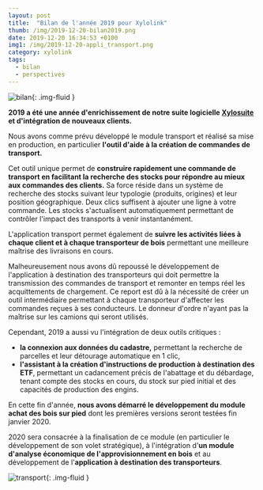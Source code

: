 ```yaml
---
layout: post
title:  "Bilan de l'année 2019 pour Xylolink"
thumb: /img/2019-12-20-bilan2019.png
date: 2019-12-20 16:34:53 +0100
img1: /img/2019-12-20-appli_transport.png
category: xylolink
tags:
  - bilan
  - perspectives
---
```


![bilan]({{page.thumb}}){: .img-fluid }

<time datetime="2019-12-20"></time>
<div itemscop itemtype="http://schema.org/TechArticle">
  <div itemprop="backstory">
    <p>
      <strong>2019 a été une année d'enrichissement de notre suite logicielle <a href="/xylosuite/intro">Xylosuite</a> et d'intégration de nouveaux clients.</strong> 
    </p><p>
      Nous avons comme prévu développé le module transport et réalisé sa mise en production, en particulier <strong>l'outil d'aide à la création de commandes de transport.</strong>
    </p> 
  </div>
  <div itemprop="articleBody">
    <p>
      Cet outil unique permet de <strong>construire rapidement une commande de transport en facilitant la recherche des stocks pour répondre au mieux aux commandes des clients.</strong> Sa force réside dans un système de recherche des stocks suivant leur typologie (produits, origines) et leur position géographique. Deux clics suffisent à ajouter une ligne à votre commande. Les stocks s'actualisent automatiquement permettant de contrôler l'impact des transports à venir instantanément.
      </p><p>
        L'application transport permet également de <strong>suivre les activités liées à chaque client et à chaque transporteur de bois</strong> permettant une meilleure maîtrise des livraisons en cours.
      </p><p>
        Malheureusement nous avons dû repoussé le développement de l'application à destination des transporteurs qui doit permettre la transmission des commandes de transport et remonter en temps réel les acquittements de chargement. Ce report est dû à la nécessité de créer un outil intermédiaire permettant à chaque transporteur d'affecter les commandes reçues à ses conducteurs. Le donneur d'ordre n'ayant pas la maîtrise sur les camions qui seront utilisés.
      </p><p>
        Cependant, 2019 a aussi vu l'intégration de deux outils critiques :
        <ul>
          <li>
            <strong>la connexion aux données du cadastre,</strong> permettant la recherche de parcelles et leur détourage automatique en 1 clic,
          </li>
          <li>
            <strong>l'assistant à la création d'instructions de production à destination des ETF</strong>, permettant un cadancement précis de l'abattage et du débardage, tenant compte des stocks en cours, du stock sur pied initial et des capacités de production des engins.
          </li>
        </ul>
      </p><p>
        En cette fin d'année, <strong>nous avons démarré le développement du module achat des bois sur pied</strong> dont les premières versions seront testées fin janvier 2020.
      </p><p>
        2020 sera consacrée à la finalisation de ce module (en particulier le développement de son volet stratégique), à l'intégration d'<strong>un module d'analyse économique de l'approvisionnement en bois</strong> et au développement de l'<strong>application à destination des transporteurs</strong>.
    </p>
  </div>
</div>

![transport]({{page.img1}}){: .img-fluid }
